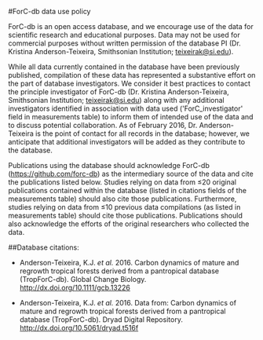 #ForC-db data use policy

ForC-db is an open access database, and we encourage use of the data for scientific research and educational purposes. Data may not be used for commercial purposes without written permission of the database PI (Dr. Kristina Anderson-Teixeira, Smithsonian Institution; teixeirak@si.edu). 

While all data currently contained in the database have been previously published, compilation of these data has represented a substantive effort on the part of database investigators. We consider it best practices to contact the principle investigator of ForC-db (Dr. Kristina Anderson-Teixeira, Smithsonian Institution; teixeirak@si.edu) along with any additional investigators identified in association with data used ('ForC_investigator' field in measurements table) to inform them of intended use of the data and to discuss potential collaboration. As of February 2016, Dr. Anderson-Teixeira is the point of contact for all records in the database; however, we anticipate that additional investigators will be added as they contribute to the database.

Publications using the database should acknowledge ForC-db (https://github.com/forc-db) as the intermediary source of the data and cite the publications listed below. Studies relying on data from ≤20 original publications contained within the database (listed in citations fields of the measurements table) should also cite those publications. Furthermore, studies relying on data from ≤10 previous data compilations (as listed in measurements table) should cite those publications. Publications should also acknowledge the efforts of the original researchers who collected the data.

##Database citations:

* Anderson-Teixeira, K.J. *et al.* 2016. Carbon dynamics of mature and regrowth tropical forests derived from a pantropical database (TropForC-db). Global Change Biology. http://dx.doi.org/10.1111/gcb.13226 

* Anderson-Teixeira, K.J. *et al.* 2016. Data from: Carbon dynamics of mature and regrowth tropical forests derived from a pantropical database (TropForC-db). Dryad Digital Repository.
http://dx.doi.org/10.5061/dryad.t516f
